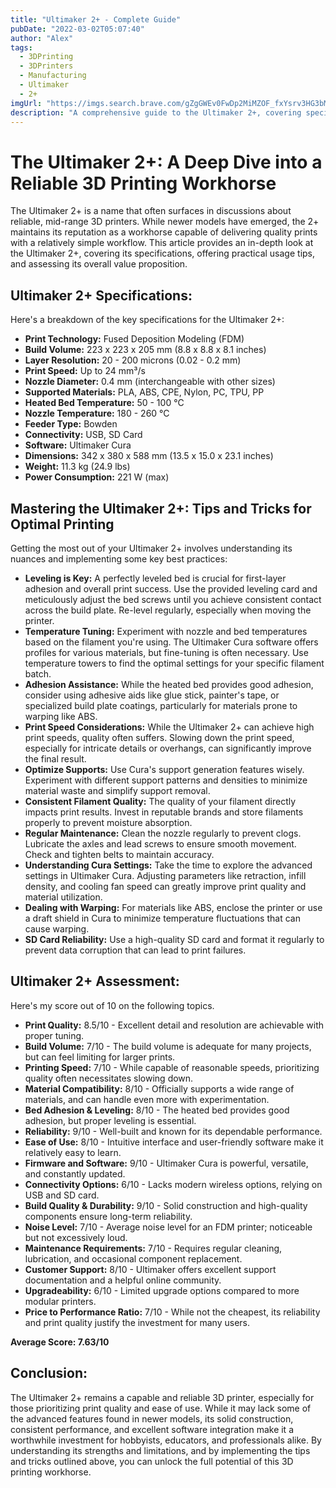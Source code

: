 ```yaml
---
title: "Ultimaker 2+ - Complete Guide"
pubDate: "2022-03-02T05:07:40"
author: "Alex"
tags:
  - 3DPrinting
  - 3DPrinters
  - Manufacturing
  - Ultimaker
  - 2+
imgUrl: "https://imgs.search.brave.com/gZgGWEv0FwDp2MiMZOF_fxYsrv3HG3bM-9g7ZxavduQ/rs:fit:860:0:0:0/g:ce/aHR0cHM6Ly9jZG4u/aWRlYWxvLmNvbS9m/b2xkZXIvUHJvZHVj/dC8yMDA4OTYvOS8y/MDA4OTY5MTUvczFf/cHJvZHVrdGJpbGRf/bWF4L3VsdGltYWtl/ci11bHRpbWFrZXIt/Mi1jb25uZWN0Lmpw/Zw"
description: "A comprehensive guide to the Ultimaker 2+, covering specifications, usage tips, and comparisons with similar products."
---
```


# The Ultimaker 2+: A Deep Dive into a Reliable 3D Printing Workhorse

The Ultimaker 2+ is a name that often surfaces in discussions about reliable, mid-range 3D printers. While newer models have emerged, the 2+ maintains its reputation as a workhorse capable of delivering quality prints with a relatively simple workflow. This article provides an in-depth look at the Ultimaker 2+, covering its specifications, offering practical usage tips, and assessing its overall value proposition.

## Ultimaker 2+ Specifications:

Here's a breakdown of the key specifications for the Ultimaker 2+:

*   **Print Technology:** Fused Deposition Modeling (FDM)
*   **Build Volume:** 223 x 223 x 205 mm (8.8 x 8.8 x 8.1 inches)
*   **Layer Resolution:** 20 - 200 microns (0.02 - 0.2 mm)
*   **Print Speed:** Up to 24 mm³/s
*   **Nozzle Diameter:** 0.4 mm (interchangeable with other sizes)
*   **Supported Materials:** PLA, ABS, CPE, Nylon, PC, TPU, PP
*   **Heated Bed Temperature:** 50 - 100 °C
*   **Nozzle Temperature:** 180 - 260 °C
*   **Feeder Type:** Bowden
*   **Connectivity:** USB, SD Card
*   **Software:** Ultimaker Cura
*   **Dimensions:** 342 x 380 x 588 mm (13.5 x 15.0 x 23.1 inches)
*   **Weight:** 11.3 kg (24.9 lbs)
*   **Power Consumption:** 221 W (max)

## Mastering the Ultimaker 2+: Tips and Tricks for Optimal Printing

Getting the most out of your Ultimaker 2+ involves understanding its nuances and implementing some key best practices:

*   **Leveling is Key:** A perfectly leveled bed is crucial for first-layer adhesion and overall print success. Use the provided leveling card and meticulously adjust the bed screws until you achieve consistent contact across the build plate. Re-level regularly, especially when moving the printer.
*   **Temperature Tuning:** Experiment with nozzle and bed temperatures based on the filament you're using. The Ultimaker Cura software offers profiles for various materials, but fine-tuning is often necessary. Use temperature towers to find the optimal settings for your specific filament batch.
*   **Adhesion Assistance:** While the heated bed provides good adhesion, consider using adhesive aids like glue stick, painter's tape, or specialized build plate coatings, particularly for materials prone to warping like ABS.
*   **Print Speed Considerations:** While the Ultimaker 2+ can achieve high print speeds, quality often suffers. Slowing down the print speed, especially for intricate details or overhangs, can significantly improve the final result.
*   **Optimize Supports:** Use Cura's support generation features wisely. Experiment with different support patterns and densities to minimize material waste and simplify support removal.
*   **Consistent Filament Quality:** The quality of your filament directly impacts print results. Invest in reputable brands and store filaments properly to prevent moisture absorption.
*   **Regular Maintenance:** Clean the nozzle regularly to prevent clogs. Lubricate the axles and lead screws to ensure smooth movement. Check and tighten belts to maintain accuracy.
*   **Understanding Cura Settings:** Take the time to explore the advanced settings in Ultimaker Cura. Adjusting parameters like retraction, infill density, and cooling fan speed can greatly improve print quality and material utilization.
*   **Dealing with Warping:** For materials like ABS, enclose the printer or use a draft shield in Cura to minimize temperature fluctuations that can cause warping.
*   **SD Card Reliability:** Use a high-quality SD card and format it regularly to prevent data corruption that can lead to print failures.

## Ultimaker 2+ Assessment:

Here's my score out of 10 on the following topics.

*   **Print Quality:** 8.5/10 - Excellent detail and resolution are achievable with proper tuning.
*   **Build Volume:** 7/10 - The build volume is adequate for many projects, but can feel limiting for larger prints.
*   **Printing Speed:** 7/10 - While capable of reasonable speeds, prioritizing quality often necessitates slowing down.
*   **Material Compatibility:** 8/10 - Officially supports a wide range of materials, and can handle even more with experimentation.
*   **Bed Adhesion & Leveling:** 8/10 - The heated bed provides good adhesion, but proper leveling is essential.
*   **Reliability:** 9/10 - Well-built and known for its dependable performance.
*   **Ease of Use:** 8/10 - Intuitive interface and user-friendly software make it relatively easy to learn.
*   **Firmware and Software:** 9/10 - Ultimaker Cura is powerful, versatile, and constantly updated.
*   **Connectivity Options:** 6/10 - Lacks modern wireless options, relying on USB and SD card.
*   **Build Quality & Durability:** 9/10 - Solid construction and high-quality components ensure long-term reliability.
*   **Noise Level:** 7/10 - Average noise level for an FDM printer; noticeable but not excessively loud.
*   **Maintenance Requirements:** 7/10 - Requires regular cleaning, lubrication, and occasional component replacement.
*   **Customer Support:** 8/10 - Ultimaker offers excellent support documentation and a helpful online community.
*   **Upgradeability:** 6/10 - Limited upgrade options compared to more modular printers.
*   **Price to Performance Ratio:** 7/10 - While not the cheapest, its reliability and print quality justify the investment for many users.

**Average Score: 7.63/10**

## Conclusion:

The Ultimaker 2+ remains a capable and reliable 3D printer, especially for those prioritizing print quality and ease of use. While it may lack some of the advanced features found in newer models, its solid construction, consistent performance, and excellent software integration make it a worthwhile investment for hobbyists, educators, and professionals alike. By understanding its strengths and limitations, and by implementing the tips and tricks outlined above, you can unlock the full potential of this 3D printing workhorse.
